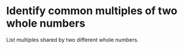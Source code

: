 # Identify common multiples of two whole numbers

List multiples shared by two different whole numbers.
